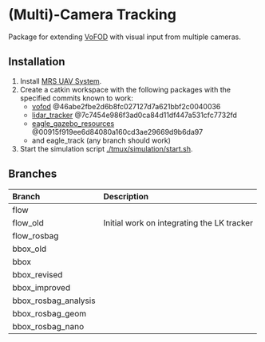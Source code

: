 # (Multi)-Camera Tracking

Package for extending [VoFOD](https://github.com/ctu-mrs/vofod) with visual input from multiple cameras.

## Installation

1. Install [MRS UAV System](https://github.com/ctu-mrs/mrs_uav_system).
2. Create a catkin workspace with the following packages with the specified commits known to work:
   * [vofod](https://github.com/ctu-mrs/vofod) @46abe2fbe2d6b8fc027127d7a621bbf2c0040036
   * [lidar_tracker](https://github.com/ctu-mrs/lidar_tracker) @7c7454e986f3ad0ca84d11df447a531cfc7732fd
   * [eagle_gazebo_resources](https://mrs.fel.cvut.cz/gitlab/eagle_one/eagle_gazebo_resources) @00915f919ee6d84080a160cd3ae29669d9b6da97
   * and eagle_track (any branch should work)
3. Start the simulation script [./tmux/simulation/start.sh](tmux/simulation/start.sh).

## Branches

| Branch               | Description |
|:---------------------|:------------|
| flow                 | 
| flow_old             | Initial work on integrating the LK tracker             
| flow_rosbag          |
| bbox_old             |
| bbox                 |
| bbox_revised         |
| bbox_improved        |
| bbox_rosbag_analysis |
| bbox_rosbag_geom     |
| bbox_rosbag_nano     |
